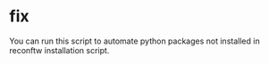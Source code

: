 # fix
You can run this script to automate python packages not installed in reconftw installation script. 
